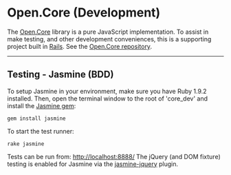 # Open.Core (Development)

The [Open.Core](https://github.com/philcockfield/js-open.core) library is a pure JavaScript implementation.
To assist in make testing, and other development conveniences, this is a supporting project built in
[Rails](http://rubyonrails.org/).
See the [Open.Core repository](https://github.com/philcockfield/js-open.core).

---

## Testing - Jasmine (BDD)
To setup Jasmine in your environment, make sure you have Ruby 1.9.2 installed.
Then, open the terminal window to the root of 'core_dev' and install the
[Jasmine gem](https://github.com/pivotal/jasmine-gem):

   `gem install jasmine`

To start the test runner:

   `rake jasmine`

Tests can be run from: [http://localhost:8888/](http://localhost:8888/)
The jQuery (and DOM fixture) testing is enabled for Jasmine via the
[jasmine-jquery](https://github.com/velesin/jasmine-jquery) plugin.
